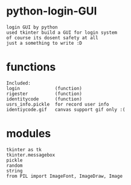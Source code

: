 # python-login-GUI
	login GUI by python  
	used tkinter build a GUI for login system
	of course its dosent safety at all
	just a something to write :D

# functions
	Included:
	login             (function)
	rigester          (function)
	identitycode      (function)
	usrs_info.pickle  for record user info
	identiycode.gif   canvas support gif only :(
	
# modules 
	tkinter as tk
	tkinter.messagebox
	pickle
	random
	string
	from PIL import ImageFont, ImageDraw, Image
  

